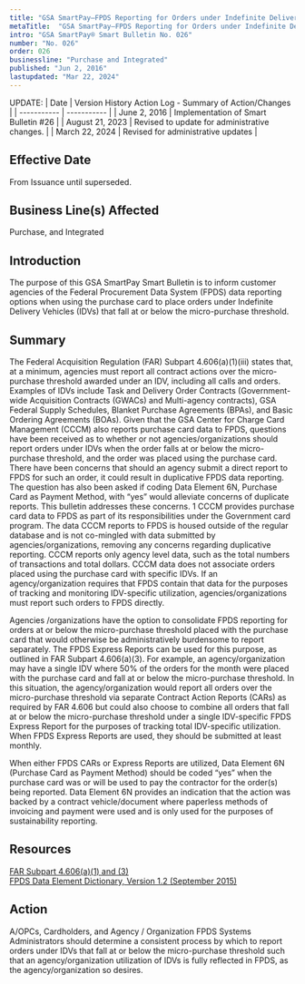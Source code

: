 ```yaml
---
title: "GSA SmartPay–FPDS Reporting for Orders under Indefinite Delivery Vehicles At or Below the Micro-Purchase Threshold"
metaTitle:  "GSA SmartPay–FPDS Reporting for Orders under Indefinite Delivery Vehicles At or Below the Micro-Purchase Threshold"
intro: "GSA SmartPay® Smart Bulletin No. 026"
number: "No. 026"
order: 026
businessline: "Purchase and Integrated"
published: "Jun 2, 2016"
lastupdated: "Mar 22, 2024"
---
```


UPDATE:
| Date | Version History Action Log - Summary of Action/Changes |
| ----------- | ----------- |
| June 2, 2016 | Implementation of Smart Bulletin #26 |
| August 21, 2023 | Revised to update for administrative changes. |
| March 22, 2024 | Revised for administrative updates |

## Effective Date

From Issuance until superseded.


## Business Line(s) Affected

Purchase, and Integrated

## Introduction

The purpose of this GSA SmartPay Smart Bulletin is to inform customer agencies of the Federal Procurement Data System (FPDS) data reporting options when using the purchase card to place orders under Indefinite Delivery Vehicles (IDVs) that fall at or below the micro-purchase threshold.

## Summary

The Federal Acquisition Regulation (FAR) Subpart 4.606(a)(1)(iii) states that, at a minimum, agencies must report all contract actions over the micro-purchase threshold awarded under an IDV, including all calls and orders. Examples of IDVs include Task and Delivery Order Contracts (Government-wide Acquisition Contracts (GWACs) and Multi-agency contracts), GSA Federal Supply Schedules, Blanket Purchase Agreements (BPAs), and Basic Ordering Agreements (BOAs). Given that the GSA Center for Charge Card Management (CCCM) also reports purchase card data to FPDS, questions have been received as to whether or not agencies/organizations should report orders under IDVs when the order falls at or below the micro-purchase threshold, and the order was placed using the purchase card. There have been concerns that should an agency submit a direct report to FPDS for such an order, it could result in duplicative FPDS data reporting. The question has also been asked if coding Data Element 6N, Purchase Card as Payment Method, with “yes” would alleviate concerns of duplicate reports. This bulletin addresses these concerns. 
1
CCCM provides purchase card data to FPDS as part of its responsibilities under the Government card program. The data CCCM reports to FPDS is housed outside of the regular database and is not co-mingled with data submitted by agencies/organizations, removing any concerns regarding duplicative reporting. CCCM reports only agency level data, such as the total numbers of transactions and total dollars. CCCM data does not associate orders placed using the purchase card with specific IDVs. If an agency/organization requires that FPDS contain that data for the purposes of tracking and monitoring IDV-specific utilization, agencies/organizations must report such orders to FPDS directly. 

Agencies /organizations have the option to consolidate FPDS reporting for orders at or below the micro-purchase threshold placed with the purchase card that would otherwise be administratively burdensome to report separately. The FPDS Express Reports can be used for this purpose, as outlined in FAR Subpart 4.606(a)(3). For example, an agency/organization may have a single IDV where 50% of the orders for the month were placed with the purchase card and fall at or below the micro-purchase threshold. In this situation, the agency/organization would report all orders over the micro-purchase threshold via separate Contract Action Reports (CARs) as required by FAR 4.606 but could also choose to combine all orders that fall at or below the micro-purchase threshold under a single IDV-specific FPDS Express Report for the purposes of tracking total IDV-specific utilization. When FPDS Express Reports are used, they should be submitted at least monthly. 

When either FPDS CARs or Express Reports are utilized, Data Element 6N (Purchase Card as Payment Method) should be coded “yes” when the purchase card was or will be used to pay the contractor for the order(s) being reported. Data Element 6N provides an indication that the action was backed by a contract vehicle/document where paperless methods of invoicing and payment were used and is only used for the purposes of sustainability reporting. 


## Resources

[FAR Subpart 4.606(a)(1) and (3)](https://www.acquisition.gov/?q=/browse/far/4) </br>
[FPDS Data Element Dictionary, Version 1.2 (September 2015)](https://www.fpds.gov/downloads/FPDSNG_DataDictionary_1.2.pdf)

## Action

A/OPCs, Cardholders, and Agency / Organization FPDS Systems Administrators should determine a consistent process by which to report orders under IDVs that fall at or below the micro-purchase threshold such that an agency/organization utilization of IDVs is fully reflected in FPDS, as the agency/organization so desires. 
